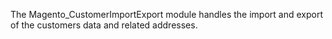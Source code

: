 The Magento_CustomerImportExport module handles the import and export of the customers data and related addresses.
